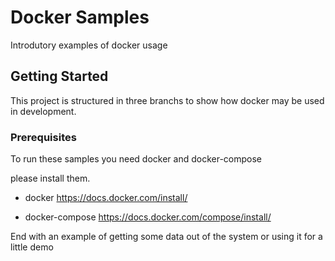# Docker Samples

Introdutory examples of docker usage

## Getting Started

This project is structured in three branchs to show how docker may be used in development.

### Prerequisites

To run these samples you need docker and docker-compose

please install them.

- docker
https://docs.docker.com/install/

- docker-compose
https://docs.docker.com/compose/install/


End with an example of getting some data out of the system or using it for a little demo